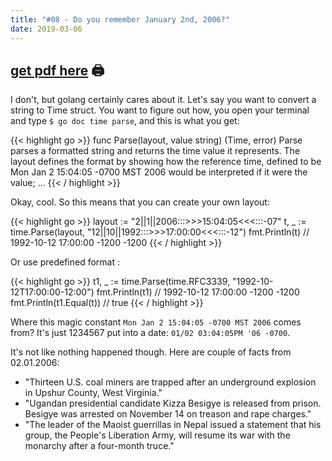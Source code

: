 ```yaml
---
title: "#08 - Do you remember January 2nd, 2006?"
date: 2019-03-06
---
```


## [get pdf here](/gott/episode08.pdf) 🖨

I don't, but golang certainly cares about it. Let's say you want to convert a string to Time struct. You want to figure out how, you open your terminal and type `$ go doc time parse`, and this is what you get:

{{< highlight go >}}
func Parse(layout, value string) (Time, error)
   Parse parses a formatted string and returns the time value it represents.
   The layout defines the format by showing how the reference time, defined to
   be
   Mon Jan 2 15:04:05 -0700 MST 2006
   would be interpreted if it were the value;
   ...
{{< / highlight >}}

Okay, cool. So this means that you can create your own layout:

{{< highlight go >}}
layout := "2||1||2006:::>>>15:04:05<<<:::-07"
t, _ := time.Parse(layout, "12||10||1992:::>>>17:00:00<<<:::-12")
fmt.Println(t) // 1992-10-12 17:00:00 -1200 -1200
{{< / highlight >}}

 Or use predefined format :

{{< highlight go >}}
t1, _ := time.Parse(time.RFC3339, "1992-10-12T17:00:00-12:00")
fmt.Println(t1) // 1992-10-12 17:00:00 -1200 -1200
fmt.Println(t1.Equal(t)) // true
{{< / highlight >}}

Where this magic constant `Mon Jan 2 15:04:05 -0700 MST 2006` comes from?
It's just 1234567 put into a date: `01/02 03:04:05PM '06 -0700`.

It's not like nothing happened though. Here are couple of facts from 02.01.2006:

- "Thirteen U.S. coal miners are trapped after an underground explosion in Upshur County, West Virginia."
- "Ugandan presidential candidate Kizza Besigye is released from prison. Besigye was arrested on November 14 on treason and rape charges."
- "The leader of the Maoist guerrillas in Nepal issued a statement that his group, the People's Liberation Army, will resume its war with the monarchy after a four-month truce."
